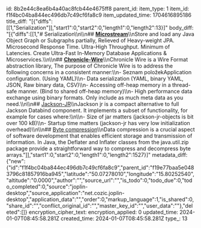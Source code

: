 id: 8b2e44c8ea6b4a40ac8fcb44e4675ff8
parent_id: 
item_type: 1
item_id: f1f4bc04ba844ec496db7c49cf6fa8c9
item_updated_time: 1704616895186
title_diff: "[{\"diffs\":[[1,\"Serialization\"]],\"start1\":0,\"start2\":0,\"length1\":0,\"length2\":13}]"
body_diff: "[{\"diffs\":[[1,\"# Serialization\\\n\\\n## [**Microstream**](https://github.com/microstream-one/microstream)\\\nStore and load any Java Object Graph or Subgraphs partially, Relieved of Heavy-weight JPA. Microsecond Response Time. Ultra-High Throughput. Minimum of Latencies. Create Ultra-Fast In-Memory Database Applications & Microservices.\\\n\\\n## [**Chronicle-Wire**](https://github.com/OpenHFT/Chronicle-Wire)\\\nChronicle Wire is a Wire Format abstraction library, The purpose of Chronicle Wire is to address the following concerns in a consistent manner:\\\n- Seznam položekApplication configuration. (Using YAML)\\\n- Data serialization (YAML, binary YAML, JSON, Raw binary data, CSV)\\\n- Accessing off-heap memory in a thread-safe manner. (Bind to shared off-heap memory)\\\n- High performance data exchange using binary formats. Only include as much meta data as you need.\\\n\\\n## [Jackson-JR](https://github.com/FasterXML/jackson-jr)\\\nJackson jr is a compact alternative to full Jackson Databind component. It implements a subset of functionality, for example for cases where:\\\n\\\n- Size of jar matters (jackson-jr-objects is bit over 100 kB)\\\n- Startup time matters (jackson-jr has very low initialization overhead)\\\n\\\n## [Byte compression](https://www.baeldung.com/java-compress-uncompress-byte-array)\\\nData compression is a crucial aspect of software development that enables efficient storage and transmission of information. In Java, the Deflater and Inflater classes from the java.util.zip package provide a straightforward way to compress and decompress byte arrays.\"]],\"start1\":0,\"start2\":0,\"length1\":0,\"length2\":1527}]"
metadata_diff: {"new":{"id":"f1f4bc04ba844ec496db7c49cf6fa8c9","parent_id":"f19e77baa5e0483796c81857916ba945","latitude":"50.07278010","longitude":"15.80252540","altitude":"0.0000","author":"","source_url":"","is_todo":0,"todo_due":0,"todo_completed":0,"source":"joplin-desktop","source_application":"net.cozic.joplin-desktop","application_data":"","order":0,"markup_language":1,"is_shared":0,"share_id":"","conflict_original_id":"","master_key_id":"","user_data":""},"deleted":[]}
encryption_cipher_text: 
encryption_applied: 0
updated_time: 2024-01-07T08:45:58.281Z
created_time: 2024-01-07T08:45:58.281Z
type_: 13